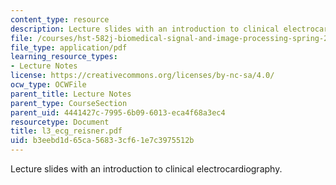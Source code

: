 ```yaml
---
content_type: resource
description: Lecture slides with an introduction to clinical electrocardiography.
file: /courses/hst-582j-biomedical-signal-and-image-processing-spring-2007/b3eebd1d65ca56833cf61e7c3975512b_l3_ecg_reisner.pdf
file_type: application/pdf
learning_resource_types:
- Lecture Notes
license: https://creativecommons.org/licenses/by-nc-sa/4.0/
ocw_type: OCWFile
parent_title: Lecture Notes
parent_type: CourseSection
parent_uid: 4441427c-7995-6b09-6013-eca4f68a3ec4
resourcetype: Document
title: l3_ecg_reisner.pdf
uid: b3eebd1d-65ca-5683-3cf6-1e7c3975512b
---
```

Lecture slides with an introduction to clinical electrocardiography.